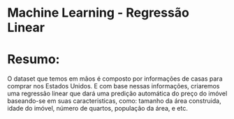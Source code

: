 # Machine Learning - Regressão Linear

# Resumo:

O dataset que temos em mãos é composto por informações de casas para comprar nos Estados Unidos. E com base nessas informações, criaremos uma regressão linear que dará uma predição automática do preço do imóvel baseando-se em suas caracteristicas, como: tamanho da área construida, idade do imóvel, número de quartos, população da área, e etc.

